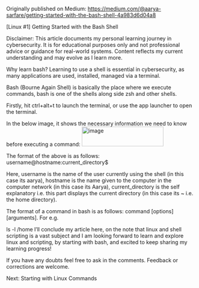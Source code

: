 Originally published on Medium: https://medium.com/@aarya-sarfare/getting-started-with-the-bash-shell-4a983d6d04a8

[Linux #1] Getting Started with the Bash Shell

Disclaimer: This article documents my personal learning journey in cybersecurity. It is for educational purposes only and not professional advice or guidance for real-world systems. Content reflects my current understanding and may evolve as I learn more.

Why learn bash? Learning to use a shell is essential in cybersecurity, as many applications are used, installed, managed via a terminal.

Bash (Bourne Again Shell) is basically the place where we execute commands, bash is one of the shells along side zsh and other shells.

Firstly, hit ctrl+alt+t to launch the terminal, or use the app launcher to open the terminal.

In the below image, it shows the necessary information we need to know before executing a command:
<img width="217" height="52" alt="image" src="https://github.com/user-attachments/assets/6d29cf38-49c0-4891-b078-43b5f5d61a38" />

The format of the above is as follows: username@hostname:current_directory$

Here, username is the name of the user currently using the shell (in this case its aarya), hostname is the name given to the computer in the computer network (in this case its Aarya), current_directory is the self explanatory i.e. this part displays the current directory (in this case its ~ i.e. the home directory).

The format of a command in bash is as follows: command [options] [arguments]. For e.g.

ls -l /home
I’ll conclude my article here, on the note that linux and shell scripting is a vast subject and I am looking forward to learn and explore linux and scripting, by starting with bash, and excited to keep sharing my learning progress!

If you have any doubts feel free to ask in the comments. Feedback or corrections are welcome.

Next: Starting with Linux Commands
